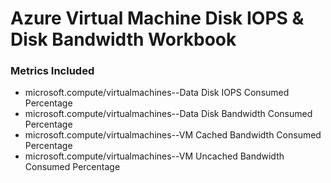 # Azure Virtual Machine Disk IOPS & Disk Bandwidth Workbook

### Metrics Included
* microsoft.compute/virtualmachines--Data Disk IOPS Consumed Percentage
* microsoft.compute/virtualmachines--Data Disk Bandwidth Consumed Percentage
* microsoft.compute/virtualmachines--VM Cached Bandwidth Consumed Percentage
* microsoft.compute/virtualmachines--VM Uncached Bandwidth Consumed Percentage

